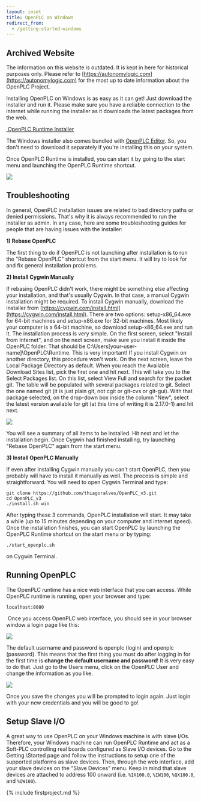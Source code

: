 ```yaml
---
layout: inset
title: OpenPLC on Windows
redirect_from:
  - /getting-started-windows
---
```


## Archived Website
The information on this website is outdated. It is kept in here for historical purposes only. Please refer to [https://autonomylogic.com](https://autonomylogic.com) for the most up to date information about the OpenPLC Project.

Installing OpenPLC on Windows is as easy as it can get! Just download the
installer and run it. Please make sure you have a reliable connection to the
internet while running the installer as it downloads the latest packages from
the web.

<div class="download-link">
    <a href="https://drive.google.com/file/d/1b7qwMSAC9saOVaIPuSw0276b10_uv-Pv/view?usp=sharing">
      <img src="/assets/img/download.png" alt=""/>
      <span>OpenPLC Runtime Installer</span>
    </a>
</div>

The Windows installer also comes bundled with
[OpenPLC Editor](https://www.openplcproject.com/plcopen-editor). So, you don't
need to download it separately if you're installing this on your system.

Once OpenPLC Runtime is installed, you can start it by going to the start
menu and launching the OpenPLC Runtime shortcut.

![](startmenu.png)

## Troubleshooting

In general, OpenPLC installation issues are related to bad directory paths or
denied permissions. That's why it is always recommended to run the installer
as admin. In any case, here are some troubleshooting guides for people that
are having issues with the installer:

**1) Rebase OpenPLC**

The first thing to do if OpenPLC is not launching after installation is to run
the "Rebase OpenPLC" shortcut from the start menu. It will try to look for and
fix general installation problems.

**2) Install Cygwin Manually**

If rebasing OpenPLC didn't work, there might be something else affecting your installation, and that's usually Cygwin. In that case, a manual Cygwin installation might be required. To install Cygwin manually, download the installer from [https://cygwin.com/install.html](https://cygwin.com/install.html). There are two options: setup-x86_64.exe for 64-bit machines and setup-x86.exe for 32-bit machines. Most likely your computer is a 64-bit machine, so download setup-x86_64.exe and run it. The installation process is very simple. On the first screen, select "Install from Internet", and on the next screen, make sure you install it inside the OpenPLC folder. That should be C:\Users\[your-user-name]\OpenPLC\Runtime. This is very important! If you install Cygwin on another directory, this procedure won't work. On the next screen, leave the Local Package Directory as default. When you reach the Available Download Sites list, pick the first one and hit next. This will take you to the Select Packages list. On this list, select View Full and search for the packet git. The table will be populated with several packages related to git. Select the one named git (it is just plain git, not cgit or git-cvs or git-gui). With that package selected, on the drop-down box inside the column "New", select the latest version available for git (at this time of writing it is 2.17.0-1) and hit next.

![](selectpackages.png)

You will see a summary of all items to be installed. Hit next and let the installation begin. Once Cygwin had finished installing, try launching "Rebase OpenPLC" again from the start menu.

**3) Install OpenPLC Manually**

If even after installing Cygwin manually you can't start OpenPLC, then you
probably will have to install it manually as well. The process is simple and
straightforward. You will need to open Cygwin Terminal and type:

```
git clone https://github.com/thiagoralves/OpenPLC_v3.git
cd OpenPLC_v3
./install.sh win
```

After typing these 3 commands, OpenPLC installation will start. It may take a
while (up to 15 minutes depending on your computer and internet speed). Once
the installation finishes, you can start OpenPLC by launching the OpenPLC
Runtime shortcut on the start menu or by typing:

```
./start_openplc.sh
```

on Cygwin Terminal.

## Running OpenPLC

The OpenPLC runtime has a nice web interface that you can access. While
OpenPLC runtime is running, open your browser and type:

```
localhost:8080
```
​
Once you access OpenPLC web interface, you should see in your browser window a login page like this:

![](/runtime/img/login.png)

The default username and password is openplc (login) and openplc (password).
This means that the first thing you must do after logging in for the first
time is **change the default username and password**! It is very easy to do
that. Just go to the Users menu, click on the OpenPLC User and change the
information as you like.

![](/runtime/img/edituser.png)

Once you save the changes you will be prompted to login again. Just login with
your new credentials and you will be good to go!

## Setup Slave I/O

A great way to use OpenPLC on your Windows machine is with slave I/Os.
Therefore, your Windows machine can run OpenPLC Runtime and act as a Soft-PLC
controlling real boards configured as Slave I/O devices. Go to the Getting
\Started page and follow the instructions to setup one of the supported
platforms as slave devices. Then, through the web interface, add your slave
devices on the "Slave Devices" menu. Keep in mind that slave devices are
attached to address 100 onward (i.e. `%IX100.0`, `%IW100`, `%QX100.0`, and `%QW100`).

{% include firstproject.md %}
